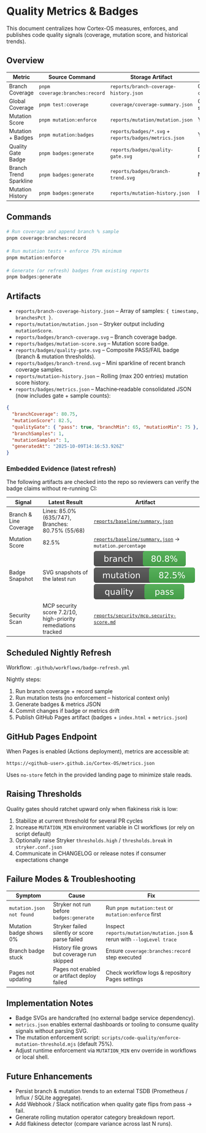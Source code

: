 # Quality Metrics & Badges

This document centralizes how Cortex-OS measures, enforces, and publishes code quality
signals (coverage, mutation score, and historical trends).

## Overview

| Metric              | Source Command                              | Storage Artifact                                   | Enforced? | Threshold |
|---------------------|----------------------------------------------|----------------------------------------------------|-----------|-----------|
| Branch Coverage     | `pnpm coverage:branches:record`              | `reports/branch-coverage-history.json`             | Gate via `coverage:branches:enforce` | Default 65% (raise incrementally) |
| Global Coverage     | `pnpm test:coverage`                         | `coverage/coverage-summary.json`                   | CI (explicit thresholds in scripts) | 90% lines/branches/functions |
| Mutation Score      | `pnpm mutation:enforce`                      | `reports/mutation/mutation.json`                   | Yes (`MUTATION_MIN`) | 75% |
| Mutation + Badges   | `pnpm mutation:badges`                       | `reports/badges/*.svg` + `reports/badges/metrics.json` | Yes (same) | 75% |
| Quality Gate Badge  | `pnpm badges:generate`                       | `reports/badges/quality-gate.svg`                     | Derived (branch >=65 & mutation >=75) | N/A |
| Branch Trend Sparkline | `pnpm badges:generate`                   | `reports/badges/branch-trend.svg`                     | No (visual) | N/A |
| Mutation History    | `pnpm badges:generate`                       | `reports/mutation-history.json`                       | Informational | N/A |

## Commands

```bash
# Run coverage and append branch % sample
pnpm coverage:branches:record

# Run mutation tests + enforce 75% minimum
pnpm mutation:enforce

# Generate (or refresh) badges from existing reports
pnpm badges:generate
```

## Artifacts

- `reports/branch-coverage-history.json` – Array of samples: `{ timestamp, branchesPct }`.
- `reports/mutation/mutation.json` – Stryker output including `mutationScore`.
- `reports/badges/branch-coverage.svg` – Branch coverage badge.
- `reports/badges/mutation-score.svg` – Mutation score badge.
- `reports/badges/quality-gate.svg` – Composite PASS/FAIL badge (branch & mutation thresholds).
- `reports/badges/branch-trend.svg` – Mini sparkline of recent branch coverage samples.
- `reports/mutation-history.json` – Rolling (max 200 entries) mutation score history.
- `reports/badges/metrics.json` – Machine‑readable consolidated JSON (now includes gate + sample counts):

```json
{
  "branchCoverage": 80.75,
  "mutationScore": 82.5,
  "qualityGate": { "pass": true, "branchMin": 65, "mutationMin": 75 },
  "branchSamples": 1,
  "mutationSamples": 1,
  "generatedAt": "2025-10-09T14:16:53.926Z"
}
```

### Embedded Evidence (latest refresh)

The following artifacts are checked into the repo so reviewers can verify the badge claims without re-running CI:

| Signal | Latest Result | Artifact |
| --- | --- | --- |
| Branch & Line Coverage | Lines: 85.0% (635/747), Branches: 80.75% (55/68) | [`reports/baseline/summary.json`](../reports/baseline/summary.json) |
| Mutation Score | 82.5% | [`reports/baseline/summary.json`](../reports/baseline/summary.json) → `mutation.percentage` |
| Badge Snapshot | SVG snapshots of the latest run | ![Branch coverage badge](../reports/badges/branch-coverage.svg) ![Mutation score badge](../reports/badges/mutation-score.svg) ![Quality gate badge](../reports/badges/quality-gate.svg) |
| Security Scan | MCP security score 7.2/10, high-priority remediations tracked | [`reports/security/mcp.security-score.md`](../reports/security/mcp.security-score.md) |

## Scheduled Nightly Refresh

Workflow: `.github/workflows/badge-refresh.yml`

Nightly steps:
1. Run branch coverage + record sample
2. Run mutation tests (no enforcement – historical context only)
3. Generate badges & metrics JSON
4. Commit changes if badge or metrics drift
5. Publish GitHub Pages artifact (badges + `index.html` + `metrics.json`)

## GitHub Pages Endpoint

When Pages is enabled (Actions deployment), metrics are accessible at:

```text
https://<github-user>.github.io/Cortex-OS/metrics.json
```

Uses `no-store` fetch in the provided landing page to minimize stale reads.

## Raising Thresholds

Quality gates should ratchet upward only when flakiness risk is low:

1. Stabilize at current threshold for several PR cycles
2. Increase `MUTATION_MIN` environment variable in CI workflows (or rely on script default)
3. Optionally raise Stryker `thresholds.high` / `thresholds.break` in `stryker.conf.json`
4. Communicate in CHANGELOG or release notes if consumer expectations change

## Failure Modes & Troubleshooting

| Symptom | Cause | Fix |
|---------|-------|-----|
| `mutation.json not found` | Stryker not run before `badges:generate` | Run `pnpm mutation:test` or `mutation:enforce` first |
| Mutation badge shows 0% | Stryker failed silently or score parse failed | Inspect `reports/mutation/mutation.json` & rerun with `--logLevel trace` |
| Branch badge stuck | History file grows but coverage run skipped | Ensure `coverage:branches:record` step executed |
| Pages not updating | Pages not enabled or artifact deploy failed | Check workflow logs & repository Pages settings |

## Implementation Notes

- Badge SVGs are handcrafted (no external badge service dependency).
- `metrics.json` enables external dashboards or tooling to consume quality signals without parsing SVG.
- The mutation enforcement script: `scripts/code-quality/enforce-mutation-threshold.mjs` (default 75%).
- Adjust runtime enforcement via `MUTATION_MIN` env override in workflows or local shell.

## Future Enhancements

- Persist branch & mutation trends to an external TSDB (Prometheus / Influx / SQLite aggregate).
- Add Webhook / Slack notification when quality gate flips from pass -> fail.
- Generate rolling mutation operator category breakdown report.
- Add flakiness detector (compare variance across last N runs).
